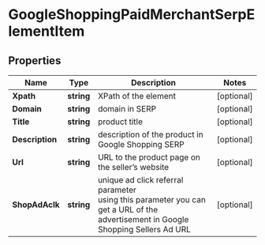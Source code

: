 # GoogleShoppingPaidMerchantSerpElementItem


## Properties

| Name | Type | Description | Notes |
|------------ | ------------- | ------------- | -------------|
**Xpath** | **string** | XPath of the element |[optional]|
**Domain** | **string** | domain in SERP |[optional]|
**Title** | **string** | product title |[optional]|
**Description** | **string** | description of the product in Google Shopping SERP |[optional]|
**Url** | **string** | URL to the product page on the seller’s website |[optional]|
**ShopAdAclk** | **string** | unique ad click referral parameter<br>using this parameter you can get a URL of the advertisement in Google Shopping Sellers Ad URL |[optional]|